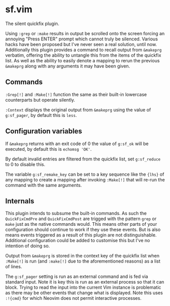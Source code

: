 # sf.vim

The silent quickfix plugin.

Using `:grep` or `:make` results in output be scrolled onto the screen
forcing an annoying "Press ENTER" prompt which cannot truly be silenced.
Various hacks have been proposed but I've never seen a real solution,
until now. Additionally this plugin provides a command to recall output
from `&makeprg` verbatim, offering the ability to untangle this from the
items of the quickfix list. As well as the ability to easily denote
a mapping to rerun the previous `&makeprg` along with any arguments it
may have been given.

## Commands

`:Grep[!]` and `:Make[!]` function the same as their built-in lowercase
counterparts but operate silently.

`:Context` displays the original output from `&makeprg` using the value of
`g:sf_pager`, by default this is `less`. 

## Configuration variables

If `&makeprg` returns with an exit code of 0 the value of `g:sf_ok` will
be executed, by default this is `echomsg 'OK'`.

By default invalid entries are filtered from the quickfix list, set
`g:sf_reduce` to 0 to disable this.

The variable `g:sf_remake_key` can be set to a key sequence like the
`{lhs}` of any mapping to create a mapping after invoking `:Make[!]`
that will re-run the command with the same arguments.

## Internals

This plugin intends to subsume the built-in commands. As such the
`QuickFixCmdPre` and `QuickFixCmdPost` are trigged with the pattern
`grep` or `make` just as the native commands would. This means other
parts of your configuration should continue to work if they use these
events. But is also means events triggered as a result of this plugin
are not distinguishable. Additional configuration could be added to
customise this but I've no intention of doing so.

Output from `&makeprg` is stored in the context key of the quickfix list
when `:Make[!]` is run (and `:make[!]` due to the aforementioned
reasons) as a list of lines.

The `g:sf_pager` setting is run as an external command and is fed via
standard input. Note it is key this is run as an external process so
that it can block. Trying to read the input into the current Vim
instance is problematic as there may be other events that change what is
displayed. Note this uses `:!{cmd}` for which Neovim does not permit
interactive processes.

